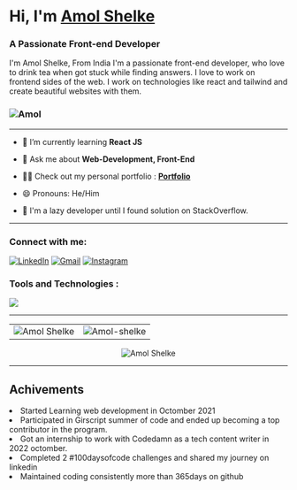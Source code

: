 <h1 align="left">Hi, I'm <a href="https://www.linkedin.com/in/amol-shelke-627813220/" target="_blank"> Amol Shelke </a></h1>
<h3 align="left">A Passionate Front-end Developer</h3>
<p>I'm Amol Shelke, From India I'm a passionate front-end developer, who love to drink tea when got stuck while finding answers. I love to work on frontend sides of the web. I work on technologies like react and tailwind and create beautiful websites with them.
</p> 


<h3 align="left"> <img src="https://komarev.com/ghpvc/?username=AmolShelke2" alt="Amol" /> </h3>
<hr>

- 🌱 I’m currently learning **React JS**

- 💬 Ask me about **Web-Development, Front-End**

- 👨‍💻 Check out my personal portfolio : **<a href="https://amolshelke.vercel.app/" target="_blank">Portfolio</a>**

- 😄 Pronouns: He/Him

- 🙂 I'm a lazy developer until I found solution on StackOverflow.


<hr></hr>
<h3 align="left">Connect with me:</h3>
<div align="left">
  <a href="https://www.linkedin.com/in/amol-shelke-627813220/"><img alt="LinkedIn" src="https://img.shields.io/badge/linkedin-%230077B5.svg?style=for-the-badge&logo=linkedin&logoColor=white"/></a>
  <a href="mailto:shelkeamol897@gmail.com"><img alt="Gmail" src="https://img.shields.io/badge/Gmail-D14836?style=for-the-badge&logo=gmail&logoColor=white"/></a>
  <a href="https://instagram.com/_amol_.pvt"><img alt="Instagram" src="https://img.shields.io/badge/Instagram-2CA5E0?style=for-the-badge&logo=telegram&logoColor=white" /></a>
</div>

<h3 align="left">Tools and Technologies :</h3>
  <img align="center" src="https://skillicons.dev/icons?i=html,css,sass,tailwind,js,react,nextjs,mui,git,github,vscode,figma" />

<hr>
<table>
  <tr>
    <td><img src="https://github-readme-stats.vercel.app/api?username=AmolShelke2&show_icons=true&theme=dark&locale=en" alt="Amol Shelke" /></td>
    <td><img src="https://github-readme-stats.vercel.app/api/top-langs?username=AmolShelke2&show_icons=true&theme=dark&locale=en&layout=compact" alt="Amol-shelke" /></td>
  </tr>
</table>
    <p align="center"><img align="center" src="https://github-readme-streak-stats.herokuapp.com/?user=AmolShelke2&theme=dark" alt="Amol Shelke" /></p>
    
<hr>
<h2>Achivements</h2>
<li>Started Learning web development in Octomber 2021</li>
<li>Participated in Girscript summer of code and ended up becoming a top contributor in the program.</li>
<li>Got an internship to work with Codedamn as a tech content writer in 2022 octomber.</li>
<li>Completed 2 #100daysofcode challenges and shared my journey on linkedin</li>
<li>Maintained coding consistently more than 365days on github</li>
